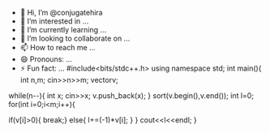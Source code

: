 - 👋 Hi, I’m @conjugatehira
- 👀 I’m interested in ...
- 🌱 I’m currently learning ...
- 💞️ I’m looking to collaborate on ...
- 📫 How to reach me ...
- 😄 Pronouns: ...
- ⚡ Fun fact: ...
#include<bits/stdc++.h>
using namespace std;
int main(){
int n,m;
cin>>n>>m;
vector<int>v;

while(n--){
int x;
cin>>x;
v.push_back(x);
}
sort(v.begin(),v.end());
int l=0;
for(int i=0;i<m;i++){

if(v[i]>0){ break;}
else{
 l+=(-1)*v[i];
}
}
cout<<l<<endl;
}

<!---
conjugatehira/conjugatehira is a ✨ special ✨ repository because its `README.md` (this file) appears on your GitHub profile.
You can click the Preview link to take a look at your changes.
--->
